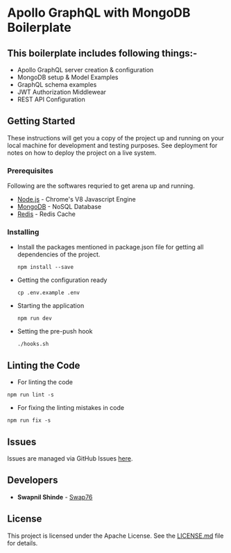 # Apollo GraphQL with MongoDB Boilerplate

## This boilerplate includes following things:-
- Apollo GraphQL server creation & configuration
- MongoDB setup & Model Examples
- GraphQL schema examples
- JWT Authorization Middlewear
- REST API Configuration

## Getting Started

These instructions will get you a copy of the project up and running on your local machine for development and testing purposes. See deployment for notes on how to deploy the project on a live system.

### Prerequisites

Following are the softwares requried to get arena up and running.
* [Node.js](https://nodejs.org) - Chrome's V8 Javascript Engine
* [MongoDB](https://mongodb.org) - NoSQL Database
* [Redis](https://redis.io/) - Redis Cache

### Installing

- Install the packages mentioned in package.json file for getting all dependencies of the project.
  ```
  npm install --save
  ```
- Getting the configuration ready
  ```
  cp .env.example .env
  ```
- Starting the application
  ```
  npm run dev
  ```

- Setting the pre-push hook
  ```
  ./hooks.sh
  ```

## Linting the Code

- For linting the code
```
npm run lint -s
```

- For fixing the linting mistakes in code
```
npm run fix -s
```

## Issues

Issues are managed via GitHub Issues [here](https://github.com/Swap76/Apollo-GraphQL-Mongo-Boilerplate/issues).

## Developers

* **Swapnil Shinde** - [Swap76](https://github.com/Swap76)

## License

This project is licensed under the Apache License. See the [LICENSE.md](https://github.com/Swap76/Apollo-GraphQL-Mongo-Boilerplate/blob/master/LICENSE) file for details.
